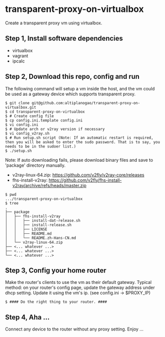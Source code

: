 # transparent-proxy-on-virtualbox
Create a transparent proxy vm using virtualbox.

<!-- https://guide.v2fly.org/en_US/app/transparent_proxy.html#pros -->

## Step 1, Install software dependencies

* virtualbox
* vagrant
* ipcalc

## Step 2, Download this repo, config and run

The following command will setup a vm inside the host, and the vm could be used as a gateway device which supports transparent proxy.

``` shell
$ git clone git@github.com:altiplanogao/transparent-proxy-on-virtualbox.git
$ cd transparent-proxy-on-virtualbox
$ # Create config file
$ cp config.ini.template config.ini
$ vi config.ini
$ # Update arch or v2ray version if necessary
$ vi config_v2ray.sh
$ # Run setup.sh script (Note: If an automatic restart is required, then you will be asked to enter the sudo password. That is to say, you needs to be in the sudoer list.)
$ ./setup.sh
```

Note: If auto downloading fails, please download binary files and save to 'package' directory manually.
* v2ray-linux-64.zip: https://github.com/v2fly/v2ray-core/releases
* fhs-install-v2ray: https://github.com/v2fly/fhs-install-v2ray/archive/refs/heads/master.zip
```
$ pwd
.../transparent-proxy-on-virtualbox
$ tree
.
├── package
│   ├── fhs-install-v2ray
│   │   ├── install-dat-release.sh
│   │   ├── install-release.sh
│   │   ├── LICENSE
│   │   ├── README.md
│   │   └── README.zh-Hans-CN.md
│   └── v2ray-linux-64.zip
├── <... whatever ...>
├── <... whatever ...>
└── <... whatever ...>
```

## Step 3, Config your home router
Make the router's clients to use the vm as their default gateway.
Typical method: on your router's config page, update the gateway address under dhcp setting. Update it using the vm's ip. (see config.ini -> $PROXY_IP)
```
$ #### Do the right thing to your router. ####
```

## Step 4, Aha ...
Connect any device to the router without any proxy setting. Enjoy ... 

